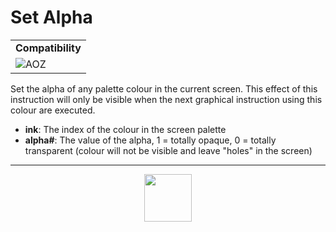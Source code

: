 # Set Alpha
<table><tr><td colspan="2"><b>Compatibility</b></td></tr><tr><td><img src="https://drive.google.com/uc?export=view&id=1NbXQFq8_hw18wZSmQiAaH8PEkx0iN0ue" valign="center" all="AOZ" title="AOZ" /></td></tr></table>

Set the alpha of any palette colour in the current screen. This effect of this instruction will only be visible when the next graphical instruction using this colour are executed.
- **ink**: The index of the colour in the screen palette
- **alpha#**: The value of the alpha, 1 = totally opaque, 0 = totally transparent (colour will not be visible and leave "holes" in the screen)
---
<p align="center"><img valign="middle" width="76px" src="https://drive.google.com/uc?export=view&id=1c2KO0LJpvMS9X9CAGV6dOfciR7OWhdKA" /></p>